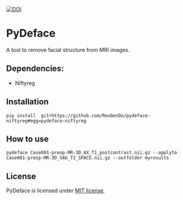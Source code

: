 [![DOI](https://zenodo.org/badge/47563497.svg)](https://zenodo.org/badge/latestdoi/47563497)

# PyDeface
A tool to remove facial structure from MRI images.

## Dependencies:
- Niftyreg

## Installation
```
pip install  git+https://github.com/ReubenDo/pydeface-niftyreg#egg=pydeface-niftyreg
```

## How to use
```
pydeface Case001-preop-MR-3D_AX_T1_postcontrast.nii.gz --applyto Case001-preop-MR-3D_SAG_T2_SPACE.nii.gz --outfolder myresults
```

## License
PyDeface is licensed under [MIT license](LICENSE.txt).
